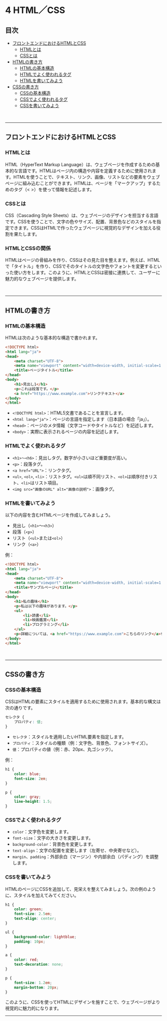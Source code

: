 
# 4 HTML／CSS

## 目次
+ [フロントエンドにおけるHTMLとCSS](#フロントエンドにおけるhtmlとcss)
  + [HTMLとは](#htmlとは)
  + [CSSとは](#cssとは)
+ [HTMLの書き方](#htmlの書き方)  
  + [HTMLの基本構造](#htmlの基本構造)  
  + [HTMLでよく使われるタグ](#htmlでよく使われるタグ)  
  + [HTMLを書いてみよう](#htmlを書いてみよう)  
+ [CSSの書き方](#cssの書き方)  
  + [CSSの基本構造](#cssの基本構造)  
  + [CSSでよく使われるタグ](#cssでよく使われるタグ)  
  + [CSSを書いてみよう](#cssを書いてみよう)

<br>

---

## フロントエンドにおけるHTMLとCSS

### HTMLとは
HTML（HyperText Markup Language）は、ウェブページを作成するための基本的な言語です。HTMLはページ内の構造や内容を定義するために使用されます。HTMLを使うことで、テキスト、リンク、画像、リストなどの要素をウェブページに組み込むことができます。HTMLは、ページを「マークアップ」するためのタグ（< >）を使って情報を記述します。

### CSSとは
CSS（Cascading Style Sheets）は、ウェブページのデザインを担当する言語です。CSSを使うことで、文字の色やサイズ、配置、背景色などのスタイルを指定できます。CSSはHTMLで作ったウェブページに視覚的なデザインを加える役割を果たします。

### HTMLとCSSの関係
HTMLはページの骨組みを作り、CSSはその見た目を整えます。例えば、HTMLで「タイトル」を作り、CSSでそのタイトルの文字色やフォントを変更するといった使い方をします。このように、HTMLとCSSは密接に連携して、ユーザーに魅力的なウェブページを提供します。

<br>

---

## HTMLの書き方

### HTMLの基本構造
HTMLは次のような基本的な構造で書かれます。

```html
<!DOCTYPE html>
<html lang="ja">
<head>
    <meta charset="UTF-8">
    <meta name="viewport" content="width=device-width, initial-scale=1.0">
    <title>ページタイトル</title>
</head>
<body>
    <h1>見出し1</h1>
    <p>これは段落です。</p>
    <a href="https://www.example.com">リンクテキスト</a>
</body>
</html>
```

- `<!DOCTYPE html>`：HTML5文書であることを宣言します。
- `<html lang="ja">`：ページの言語を指定します（日本語の場合「ja」）。
- `<head>`：ページのメタ情報（文字コードやタイトルなど）を記述します。
- `<body>`：実際に表示されるページの内容を記述します。

### HTMLでよく使われるタグ
- `<h1>～<h6>`：見出しタグ。数字が小さいほど重要度が高い。
- `<p>`：段落タグ。
- `<a href="URL">`：リンクタグ。
- `<ul>`, `<ol>`, `<li>`：リストタグ。`<ul>`は順不同リスト、`<ol>`は順序付きリスト、`<li>`はリスト項目。
- `<img src="画像のURL" alt="画像の説明">`：画像タグ。

### HTMLを書いてみよう
以下の内容を含むHTMLページを作成してみましょう。
- 見出し（`<h1>`～`<h3>`）
- 段落（`<p>`）
- リスト（`<ul>`または`<ol>`）
- リンク（`<a>`）

例：
```html
<!DOCTYPE html>
<html lang="ja">
<head>
    <meta charset="UTF-8">
    <meta name="viewport" content="width=device-width, initial-scale=1.0">
    <title>サンプルページ</title>
</head>
<body>
    <h1>私の趣味</h1>
    <p>私は以下の趣味があります。</p>
    <ul>
        <li>読書</li>
        <li>映画鑑賞</li>
        <li>プログラミング</li>
    </ul>
    <p>詳細については、<a href="https://www.example.com">こちらのリンク</a>を参照してください。</p>
</body>
</html>
```

<br>

---

## CSSの書き方

### CSSの基本構造
CSSはHTMLの要素にスタイルを適用するために使用されます。基本的な構文は次の通りです。

```css
セレクタ {
    プロパティ: 値;
}
```

- `セレクタ`：スタイルを適用したいHTML要素を指定します。
- `プロパティ`：スタイルの種類（例：文字色、背景色、フォントサイズ）。
- `値`：プロパティの値（例：赤、20px、丸ゴシック）。

例：
```css
h1 {
    color: blue;
    font-size: 2em;
}

p {
    color: gray;
    line-height: 1.5;
}
```

### CSSでよく使われるタグ
- `color`：文字色を変更します。
- `font-size`：文字の大きさを変更します。
- `background-color`：背景色を変更します。
- `text-align`：文字の配置を変更します（左寄せ、中央寄せなど）。
- `margin`、`padding`：外部余白（マージン）や内部余白（パディング）を調整します。

### CSSを書いてみよう
HTMLのページにCSSを追加して、見栄えを整えてみましょう。次の例のように、スタイルを加えてみてください。

```css
h1 {
    color: green;
    font-size: 2.5em;
    text-align: center;
}

ul {
    background-color: lightblue;
    padding: 10px;
}

a {
    color: red;
    text-decoration: none;
}

p {
    font-size: 1.2em;
    margin-bottom: 20px;
}
```

このように、CSSを使ってHTMLにデザインを施すことで、ウェブページがより視覚的に魅力的になります。

---
